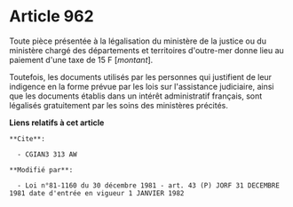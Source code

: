 # Article 962

Toute pièce présentée à la légalisation du ministère de la justice ou du ministère chargé des départements et territoires
d'outre-mer donne lieu au paiement d'une taxe de 15 F [*montant*].

Toutefois, les documents utilisés par les personnes qui justifient de leur indigence en la forme prévue par les lois sur
l'assistance judiciaire, ainsi que les documents établis dans un intérêt administratif français, sont légalisés gratuitement
par les soins des ministères précités.

**Liens relatifs à cet article**

	**Cite**:

	  - CGIAN3 313 AW

	**Modifié par**:

	  - Loi n°81-1160 du 30 décembre 1981 - art. 43 (P) JORF 31 DECEMBRE 1981 date d'entrée en vigueur 1 JANVIER 1982
